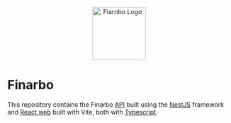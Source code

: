 <p align="center">
  <a href="https://github.com/Singularity-development/finarbo" target="blank"><img src="https://i.imgur.com/EjvMv8S.png" width="120" alt="Fiarnbo Logo" /></a>
</p>

# Finarbo

This repository contains the Finarbo [API](./api) built using the [NestJS](https://nestjs.com/) framework and [React web](./client) built with Vite, both with [Typescript](https://www.typescriptlang.org/).
